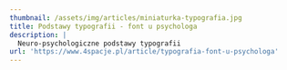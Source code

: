 ```yaml
---
thumbnail: /assets/img/articles/miniaturka-typografia.jpg
title: Podstawy typografii - font u psychologa
description: |
  Neuro-psychologiczne podstawy typografii
url: 'https://www.4spacje.pl/article/typografia-font-u-psychologa'
---
```


